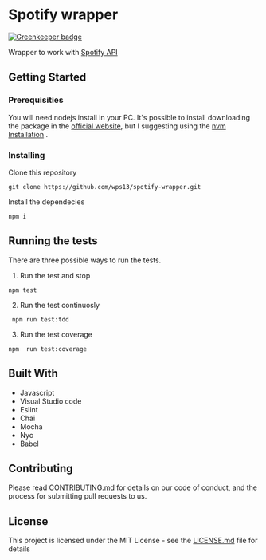 # Spotify wrapper

[![Greenkeeper badge](https://badges.greenkeeper.io/wps13/spotify-wrapper.svg)](https://greenkeeper.io/)

Wrapper to work with [Spotify API](https://api.spotify.com)

## Getting Started

### Prerequisities

You will need nodejs install in your PC. It's possible to install downloading the package in the [official website](https://nodejs.org/en/download/), but I suggesting using the [nvm Installation](https://gist.github.com/d2s/372b5943bce17b964a79) .

### Installing

Clone this repository

```
git clone https://github.com/wps13/spotify-wrapper.git
```

Install the dependecies

```
npm i
```

## Running the tests

There are three possible ways to run the tests.

1. Run the test and stop

```
npm test
```

2.  Run the test continuosly

```
 npm run test:tdd
```

3.  Run the test coverage

```
npm  run test:coverage
```

## Built With

- Javascript
- Visual Studio code
- Eslint
- Chai
- Mocha
- Nyc
- Babel

## Contributing

Please read [CONTRIBUTING.md](https://gist.github.com/PurpleBooth/b24679402957c63ec426) for details on our code of conduct, and the process for submitting pull requests to us.

## License

This project is licensed under the MIT License - see the [LICENSE.md](LICENSE.md) file for details
